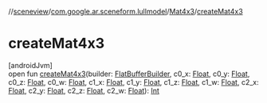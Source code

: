 //[sceneview](../../../index.md)/[com.google.ar.sceneform.lullmodel](../index.md)/[Mat4x3](index.md)/[createMat4x3](create-mat4x3.md)

# createMat4x3

[androidJvm]\
open fun [createMat4x3](create-mat4x3.md)(builder: [FlatBufferBuilder](../../com.google.flatbuffers/-flat-buffer-builder/index.md), c0_x: [Float](https://kotlinlang.org/api/latest/jvm/stdlib/kotlin/-float/index.html), c0_y: [Float](https://kotlinlang.org/api/latest/jvm/stdlib/kotlin/-float/index.html), c0_z: [Float](https://kotlinlang.org/api/latest/jvm/stdlib/kotlin/-float/index.html), c0_w: [Float](https://kotlinlang.org/api/latest/jvm/stdlib/kotlin/-float/index.html), c1_x: [Float](https://kotlinlang.org/api/latest/jvm/stdlib/kotlin/-float/index.html), c1_y: [Float](https://kotlinlang.org/api/latest/jvm/stdlib/kotlin/-float/index.html), c1_z: [Float](https://kotlinlang.org/api/latest/jvm/stdlib/kotlin/-float/index.html), c1_w: [Float](https://kotlinlang.org/api/latest/jvm/stdlib/kotlin/-float/index.html), c2_x: [Float](https://kotlinlang.org/api/latest/jvm/stdlib/kotlin/-float/index.html), c2_y: [Float](https://kotlinlang.org/api/latest/jvm/stdlib/kotlin/-float/index.html), c2_z: [Float](https://kotlinlang.org/api/latest/jvm/stdlib/kotlin/-float/index.html), c2_w: [Float](https://kotlinlang.org/api/latest/jvm/stdlib/kotlin/-float/index.html)): [Int](https://kotlinlang.org/api/latest/jvm/stdlib/kotlin/-int/index.html)
